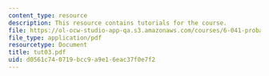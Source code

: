 ```yaml
---
content_type: resource
description: This resource contains tutorials for the course.
file: https://ol-ocw-studio-app-qa.s3.amazonaws.com/courses/6-041-probabilistic-systems-analysis-and-applied-probability-spring-2006/d0561c740719bcc9a9e16eac37f0e7f2_tut03.pdf
file_type: application/pdf
resourcetype: Document
title: tut03.pdf
uid: d0561c74-0719-bcc9-a9e1-6eac37f0e7f2
---
```

